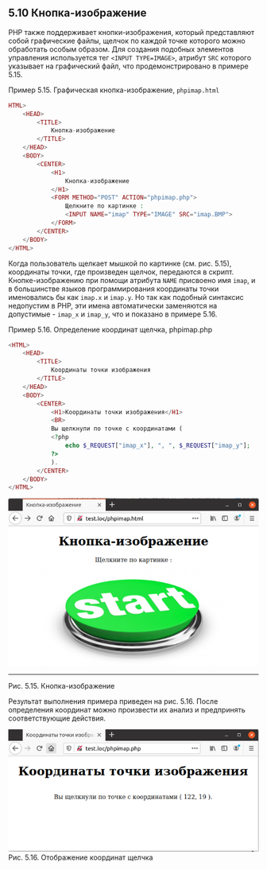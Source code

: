 ## 5.10 Кнопка-изображение
РНР также поддерживает кнопки-изображения, который представляют 
собой графические файлы, щелчок по каждой точке которого можно обработать особым образом. Для создания подобных элементов управления используется тег `<INРUT TYPE=IMAGE>`, атрибут `SRC` которого указывает на графический файл, что продемонстрировано в примере 5.15.  

Пример 5.15. Графическая кнопка-изображение, `phpimap.html`
```php
HTML>
    <HEAD>
        <TITLE>
            Кнопка-изображение
        </TITLE>
    </HEAD>
    <BODY>
        <CENTER>
            <H1>
                Кнопка-изображение
            </H1>
            <FORM METHOD="POST" ACTION="phpimap.php">
                Щелкните по картинке :
                <INPUT NAME="imap" TYPE="IMAGE" SRC="imap.BMP">
            </FORM>
        </CENTER>
    </BODY>
</HTML>
```  
Когда пользователь щелкает мышкой по картинке (см. рис. 5.15), координаты точки, где произведен щелчок, передаются в скрипт. Кнопке-изображению при помощи атрибута `NAME` присвоено имя `imap`, и в большинстве языков программирования координаты точки именовались бы как `imap.x` и `imap.y`.
Но так как подобный синтаксис недопустим в РНР, эти имена автоматически заменяются на допустимые - `imap_x` и `imap_y`, что и показано в примере 5.16.  

Пример 5.16. Определение координат щелчка, phpimap.php
```php
<HTML>
    <HEAD>
        <TITLE>
            Координаты точки изображения
        </TITLE>
    </HEAD>
    <BODY>
        <CENTER>
            <H1>Координаты точки изображения</H1>
            <BR>
            Вы щелкнули по точке с координатами (
            <?php
                echo $_REQUEST["imap_x"], ", ", $_REQUEST["imap_y"];
            ?>
            ).
        </CENTER>
    </BODY>
</HTML>
```  
![Кнопка-изображение](images/knopka-izobrazhenie.png)
*****
Рис. 5.15. Кнопка-изображение

Результат выполнения примера приведен на рис. 5.16. После определения координат можно произвести их анализ и предпринять соответствующие действия. 

![ Кнопка-изображение](images/knopka-izobrazhenie2.png)
Рис. 5.16. Отображение координат щелчка

